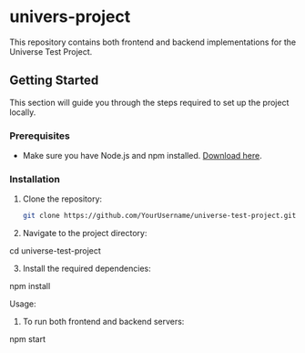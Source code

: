 # univers-project

This repository contains both frontend and backend implementations for the Universe Test Project.

## Getting Started

This section will guide you through the steps required to set up the project locally.

### Prerequisites

- Make sure you have Node.js and npm installed. [Download here](https://nodejs.org/).

### Installation

1. Clone the repository:
   ```sh
   git clone https://github.com/YourUsername/universe-test-project.git

2. Navigate to the project directory:

cd universe-test-project

3. Install the required dependencies:

npm install

Usage:

1. To run both frontend and backend servers:

npm start
